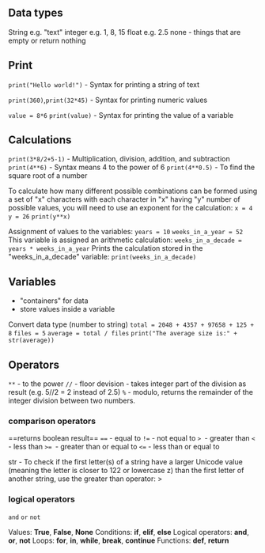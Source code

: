 ## Data types
String e.g. "text"
integer e.g. 1, 8, 15
float e.g. 2.5
none - things that are empty or return nothing


## Print

`print("Hello world!")` - Syntax for printing a string of text

`print(360)`,`print(32*45)` - Syntax for printing numeric values

`value = 8*6`
`print(value)` - Syntax for printing the value of a variable

## Calculations
`print(3*8/2+5-1)` - Multiplication, division, addition, and subtraction
`print(4**6)`  - Syntax means 4 to the power of 6
`print(4**0.5)`  - To find the square root of a number

To calculate how many different possible combinations can be formed using a set of "x" characters with each character in "x" having "y" number of possible values, you will need to use an exponent for the calculation:
`x = 4`
`y = 26`
`print(y**x)`

Assignment of values to the variables:
`years = 10`
`weeks_in_a_year = 52`
This variable is assigned an arithmetic calculation:
`weeks_in_a_decade = years * weeks_in_a_year` 
Prints the calculation stored in the "weeks_in_a_decade" variable:
`print(weeks_in_a_decade)` 

## Variables
- "containers" for data
- store values inside a variable

Convert data type (number to string)
`total = 2048 + 4357 + 97658 + 125 + 8`
`files = 5`
`average = total / files`
`print("The average size is:" + str(average))`


## Operators

`**` - to the power
`//` - floor devision - takes integer part of the division as result (e.g. 5//2 = 2 instead of 2.5)
`%` - modulo, returns the remainder of the integer division between two numbers.

### comparison operators
==returns boolean result==
`==` - equal to
`!=` - not equal to
`> `- greater than
`< `- less than
`>= `- greater than or equal to
`<=` - less than or equal to

str - To check if the first letter(s) of a string have a larger Unicode value (meaning the letter is closer to 122 or lowercase z) than the first letter of another string, use the greater than operator: >

### logical operators
`and`
`or`
`not`


Values: **True**, **False**, **None** Conditions: **if**, **elif**, **else** Logical operators: **and**, **or**, **not** Loops: **for**, **in**, **while**, **break**, **continue** Functions: **def**, **return**